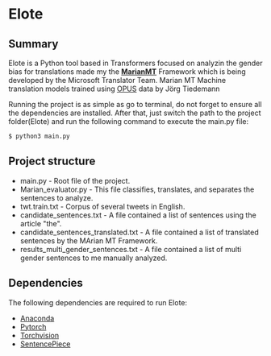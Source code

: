 # Elote


## Summary
Elote is a Python tool based in Transformers focused on analyzin the gender bias for translations made my the **[MarianMT](https://huggingface.co/transformers/model_doc/marian.html)** Framework which is being developed by the Microsoft Translator Team. Marian MT Machine translation models trained using [OPUS](http://opus.nlpl.eu/) data by Jörg Tiedemann

Running the project is as simple as go to terminal, do not forget to ensure all the dependencies are installed.
After that, just switch the path to the project folder(Elote) and run the following command to execute the main.py file:
    
```sh
$ python3 main.py
```

## Project structure 
  - main.py - Root file of the project.
  - Marian_evaluator.py - This file classifies, translates, and separates the sentences to analyze.    
  - twt.train.txt -  Corpus of several tweets in English.
  - candidate_sentences.txt - A file contained a list of sentences using the article "the".
  - candidate_sentences_translated.txt -  A file contained a list of translated sentences by the MArian MT Framework. 
  - results_multi_gender_sentences.txt -  A file contained a list of multi gender sentences to me manually analyzed.

  

## Dependencies
The following dependencies are required to run Elote:
- [Anaconda ](https://docs.conda.io/projects/continuumio-conda/en/latest/user-guide/install/macos.html)
- [Pytorch  ](https://pytorch.org/get-started/locally/)
- [Torchvision ](http://pytorch.org/vision/stable/index.html)
- [SentencePiece ](https://github.com/google/sentencepiece#installation)  


